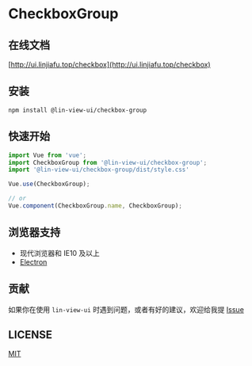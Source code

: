 # CheckboxGroup


## 在线文档

[http://ui.linjiafu.top/checkbox](http://ui.linjiafu.top/checkbox)


## 安装

```
npm install @lin-view-ui/checkbox-group
```

## 快速开始

```javascript
import Vue from 'vue';
import CheckboxGroup from '@lin-view-ui/checkbox-group';
import '@lin-view-ui/checkbox-group/dist/style.css'

Vue.use(CheckboxGroup);

// or
Vue.component(CheckboxGroup.name, CheckboxGroup);
```

## 浏览器支持

- 现代浏览器和 IE10 及以上
- [Electron](http://electron.atom.io/)

## 贡献

如果你在使用 `lin-view-ui` 时遇到问题，或者有好的建议，欢迎给我提 [Issue](https://github.com/c10342/lin-view-ui/issues)

## LICENSE

[MIT](https://github.com/c10342/lin-view-ui/blob/master/LICENSE)
